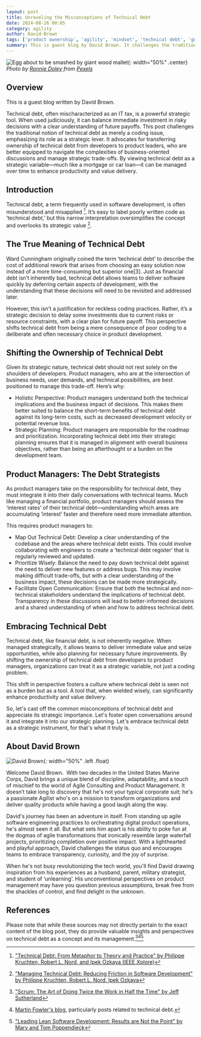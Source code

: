 ```yaml
---
layout: post
title: Unraveling the Misconceptions of Technical Debt
date: 2024-08-26 00:05
category: agility
author: David-Brown
tags: ['product ownership', 'agility', 'mindset', 'technical debt', 'guest blog']
summary: This is guest blog by David Brown. It challenges the traditional notion of technical debt, emphasizing its importance as a strategic lever rather than a simple coding issue.
---
```


![Egg about to be smashed by giant wood mallet](/assets/img/posts/2023/07/pexels-ronnie-doley-12321717.jpg){: width="50%" .center}
_Photo by [Ronnie Doley](https://www.pexels.com/photo/scaffolding-over-golden-buddha-statue-12321717) from [Pexels](https://www.pexels.com)_

## Overview ##

This is a guest blog written by David Brown.

Technical debt, often mischaracterized as an IT tax, is a powerful strategic tool. When used judiciously, it can balance immediate investment in risky decisions with a clear understanding of future payoffs. This post challenges the traditional notion of technical debt as merely a coding issue, emphasizing its role as a strategic lever. It advocates for transferring ownership of technical debt from developers to product leaders, who are better equipped to navigate the complexities of business-oriented discussions and manage strategic trade-offs. By viewing technical debt as a strategic variable—much like a mortgage or car loan—it can be managed over time to enhance productivity and value delivery.

## Introduction ##

Technical debt, a term frequently used in software development, is often misunderstood and misapplied [^1]. It’s easy to label poorly written code as ‘technical debt,’ but this narrow interpretation oversimplifies the concept and overlooks its strategic value [^2].

## The True Meaning of Technical Debt ##

Ward Cunningham originally coined the term ‘technical debt’ to describe the cost of additional rework that arises from choosing an easy solution now instead of a more time-consuming but superior one[3]. Just as financial debt isn’t inherently bad, technical debt allows teams to deliver software quickly by deferring certain aspects of development, with the understanding that these decisions will need to be revisited and addressed later.

However, this isn’t a justification for reckless coding practices. Rather, it’s a strategic decision to delay some investments due to current risks or resource constraints, with a clear plan for future payoff. This perspective shifts technical debt from being a mere consequence of poor coding to a deliberate and often necessary choice in product development.

## Shifting the Ownership of Technical Debt ##

Given its strategic nature, technical debt should not rest solely on the shoulders of developers. Product managers, who are at the intersection of business needs, user demands, and technical possibilities, are best positioned to manage this trade-off. Here’s why:

* Holistic Perspective: Product managers understand both the technical implications and the business impact of decisions. This makes them better suited to balance the short-term benefits of technical debt against its long-term costs, such as decreased development velocity or potential revenue loss.
* Strategic Planning: Product managers are responsible for the roadmap and prioritization. Incorporating technical debt into their strategic planning ensures that it is managed in alignment with overall business objectives, rather than being an afterthought or a burden on the development team.

## Product Managers: The Debt Strategists ##

As product managers take on the responsibility for technical debt, they must integrate it into their daily conversations with technical teams. Much like managing a financial portfolio, product managers should assess the ‘interest rates’ of their technical debt—understanding which areas are accumulating ‘interest’ faster and therefore need more immediate attention.

This requires product managers to:

* Map Out Technical Debt: Develop a clear understanding of the codebase and the areas where technical debt exists. This could involve collaborating with engineers to create a ‘technical debt register’ that is regularly reviewed and updated.
* Prioritize Wisely: Balance the need to pay down technical debt against the need to deliver new features or address bugs. This may involve making difficult trade-offs, but with a clear understanding of the business impact, these decisions can be made more strategically.
* Facilitate Open Communication: Ensure that both the technical and non-technical stakeholders understand the implications of technical debt. Transparency in these discussions will lead to better-informed decisions and a shared understanding of when and how to address technical debt.

## Embracing Technical Debt ##

Technical debt, like financial debt, is not inherently negative. When managed strategically, it allows teams to deliver immediate value and seize opportunities, while also planning for necessary future improvements. By shifting the ownership of technical debt from developers to product managers, organizations can treat it as a strategic variable, not just a coding problem.

This shift in perspective fosters a culture where technical debt is seen not as a burden but as a tool. A tool that, when wielded wisely, can significantly enhance productivity and value delivery.

So, let's cast off the common misconceptions of technical debt and appreciate its strategic importance. Let's foster open conversations around it and integrate it into our strategic planning. Let's embrace technical debt as a strategic instrument, for that's what it truly is.

## About David Brown ##

![David Brown](/assets/img/posts/2023/07/DavidBrown.jpg){: width="50%" .left .float}

Welcome David Brown.  With two decades in the United States Marine Corps, David brings a unique blend of discipline, adaptability, and a touch of mischief to the world of Agile Consulting and Product Management. It doesn’t take long to discovery that he's not your typical corporate suit; he's a passionate Agilist who's on a mission to transform organizations and deliver quality products while having a good laugh along the way.

David's journey has been an adventure in itself. From standing up agile software engineering practices to orchestrating digital product operations, he's almost seen it all. But what sets him apart is his ability to poke fun at the dogmas of agile transformations that ironically resemble large waterfall projects, prioritizing completion over positive impact. With a lighthearted and playful approach, David challenges the status quo and encourages teams to embrace transparency, curiosity, and the joy of surprise.

When he's not busy revolutionizing the tech world, you'll find David drawing inspiration from his experiences as a husband, parent, military strategist, and student of ‘unlearning’. His unconventional perspectives on product management may have you question previous assumptions, break free from the shackles of control, and find delight in the unknown.

## References ##

Please note that while these sources may not directly pertain to the exact content of the blog post, they do provide valuable insights and perspectives on technical debt as a concept and its management.[^4][^5][^6]

[^1]: ["Technical Debt: From Metaphor to Theory and Practice" by Philippe Kruchten, Robert L. Nord, and Ipek Ozkaya (IEEE Xplore)](https://ieeexplore.ieee.org/document/6336722)
[^2]: ["Managing Technical Debt: Reducing Friction in Software Development" by Philippe Kruchten, Robert L. Nord, Ipek Ozkaya](https://a.co/d/hI4YQ8B)
[^3]: ["Ward Explains Debt Metaphor" by Ward Cunningham, YouTube video, 2009](https://youtu.be/pqeJFYwnkjE?si=8a6ugkpeeQiAsRVq).
[^4]: ["Scrum: The Art of Doing Twice the Work in Half the Time" by Jeff Sutherland](https://a.co/d/52rtglZ)
[^5]: [Martin Fowler's blog](https://martinfowler.com/), particularly posts related to technical debt.
[^6]: ["Leading Lean Software Development: Results are Not the Point" by Mary and Tom Poppendieck](https://a.co/d/fSBsmx1)